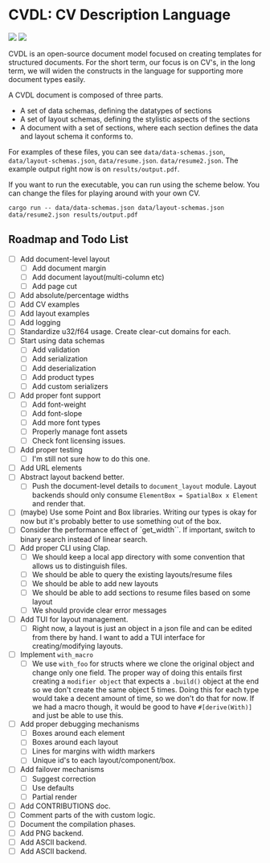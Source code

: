 # CVDL: CV Description Language

![](https://badgen.net/static/license/MIT/blue)
![](https://badgen.net/github/stars/alpaylan/cvdl)

CVDL is an open-source document model focused on creating templates for structured documents. For the short term,
our focus is on CV's, in the long term, we will widen the constructs in the language for supporting more document types easily.

A CVDL document is composed of three parts.

- A set of data schemas, defining the datatypes of sections
- A set of layout schemas, defining the stylistic aspects of the sections
- A document with a set of sections, where each section defines the data and layout schema it conforms to.

For examples of these files, you can see `data/data-schemas.json`, `data/layout-schemas.json`, `data/resume.json`. `data/resume2.json`. The example output right now is on `results/output.pdf`.

If you want to run the executable, you can run using the scheme below. You can change the files for playing around
with your own CV.

`cargo run -- data/data-schemas.json data/layout-schemas.json data/resume2.json results/output.pdf`

## Roadmap and Todo List

- [ ] Add document-level layout
  - [ ] Add document margin
  - [ ] Add document layout(multi-column etc)
  - [ ] Add page cut
- [ ] Add absolute/percentage widths
- [ ] Add CV examples
- [ ] Add layout examples
- [ ] Add logging
- [ ] Standardize u32/f64 usage. Create clear-cut domains for each.
- [ ] Start using data schemas
  - [ ] Add validation
  - [ ] Add serialization
  - [ ] Add deserialization
  - [ ] Add product types
  - [ ] Add custom serializers
- [ ] Add proper font support
  - [ ] Add font-weight
  - [ ] Add font-slope
  - [ ] Add more font types
  - [ ] Properly manage font assets
  - [ ] Check font licensing issues.
- [ ] Add proper testing
  - [ ] I'm still not sure how to do this one.
- [ ] Add URL elements
- [ ] Abstract layout backend better.
  - [ ] Push the document-level details to `document_layout` module. Layout backends should only consume `ElementBox = SpatialBox x Element` and render that.
- [ ] (maybe) Use some Point and Box libraries. Writing our types is okay for now but it's probably better to use something out of the box.
- [ ] Consider the performance effect of `get_width``. If important, switch to binary search instead of linear search.
- [ ] Add proper CLI using Clap.
  - [ ] We should keep a local app directory with some convention that allows us to distinguish files.
  - [ ] We should be able to query the existing layouts/resume files
  - [ ] We should be able to add new layouts
  - [ ] We should be able to add sections to resume files based on some layout
  - [ ] We should provide clear error messages
- [ ] Add TUI for layout management.
  - [ ] Right now, a layout is just an object in a json file and can be edited from there by hand. I want to add a TUI interface for creating/modifying layouts.
- [ ] Implement `with_macro`
  - [ ] We use `with_foo` for structs where we clone the original object and change only one field. The proper way of doing this entails first creating a `modifier object` that expects a `.build()` object at the end so we don't create the same object 5 times. Doing this for each type would take a decent amount of time, so we don't do that for now. If we had a macro though, it would be good to have `#[derive(With)]` and just be able to use this.
- [ ] Add proper debugging mechanisms
  - [ ] Boxes around each element
  - [ ] Boxes around each layout
  - [ ] Lines for margins with width markers
  - [ ] Unique id's to each layout/component/box.
- [ ] Add failover mechanisms
  - [ ] Suggest correction
  - [ ] Use defaults
  - [ ] Partial render
- [ ] Add CONTRIBUTIONS doc.
- [ ] Comment parts of the with custom logic.
- [ ] Document the compilation phases.
- [ ] Add PNG backend.
- [ ] Add ASCII backend.
- [ ] Add ASCII backend.
